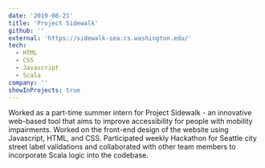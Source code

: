 ```yaml
---
date: '2019-08-21'
title: 'Project Sidewalk'
github: ''
external: 'https://sidewalk-sea.cs.washington.edu/'
tech:
  - HTML
  - CSS
  - Javascript
  - Scala
company: ''
showInProjects: true
---
```


Worked as a part-time summer intern for Project Sidewalk - an innovative web-based tool that aims to improve accessibility for people with mobility impairments. Worked on the front-end design of the website using Javascript, HTML, and CSS. Participated weekly Hackathon for Seattle city street label validations and collaborated with other team members to incorporate Scala logic into the codebase.
